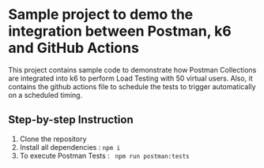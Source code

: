 # Sample project to demo the integration between Postman, k6 and GitHub Actions

This project contains sample code to demonstrate how Postman Collections are integrated into k6 to perform Load Testing with 50 virtual users. Also, it contains the github actions file to schedule the tests to trigger automatically on a scheduled timing.

## Step-by-step Instruction

1. Clone the repository
2. Install all dependencies : ``` npm i ```
3. To execute Postman Tests : ``` npm run postman:tests``` 


